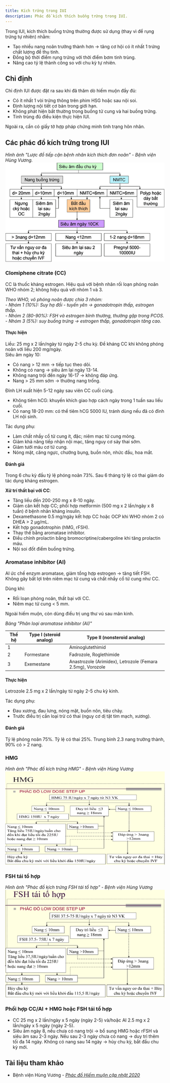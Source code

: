```yaml
---
title: Kích trứng trong IUI
description: Phác đồ kích thích buồng trứng trong IUI.
---
```


Trong IUI, kích thích buồng trứng thường được sử dụng (thay vì để rụng trứng tự nhiên) nhằm:

- Tạo nhiều nang noãn trưởng thành hơn → tăng cơ hội có ít nhất 1 trứng chất lượng để thụ tinh.
- Đồng bộ thời điểm rụng trứng với thời điểm bơm tinh trùng.
- Nâng cao tỷ lệ thành công so với chu kỳ tự nhiên.

## Chỉ định

Chỉ định IUI được đặt ra sau khi đã thăm dò hiếm muộn đầy đủ:

- Có ít nhất 1 vòi trứng thông trên phim HSG hoặc sau nội soi.
- Định lượng nội tiết cơ bản trong giới hạn.
- Không phát hiện bất thường trong buồng tử cung và hai buồng trứng.
- Tinh trùng đủ điều kiện thực hiện IUI.

Ngoài ra, cần có giấy tờ hợp pháp chứng minh tình trạng hôn nhân.

## Các phác đồ kích trứng trong IUI

_Hình ảnh "Lược đồ tiếp cận bệnh nhân kích thích đơn noãn" - Bệnh viện Hùng Vương._  
![Lược đồ tiếp cận bệnh nhân kích thích đơn noãn](./_images/kich-trung/horem-luoc-do-tiep-can-kich-trung-don-noan.png)

### Clomiphene citrate (CC)

CC là thuốc kháng estrogen. Hiệu quả với bệnh nhân rối loạn phóng noãn WHO nhóm 2; không hiệu quả với nhóm 1 và 3.

_Theo WHO, vô phóng noãn được chia 3 nhóm:<br>- Nhóm 1 (10%): Suy hạ đồi - tuyến yên → gonadotropin thấp, estrogen thấp.<br>- Nhóm 2 (80-90%): FSH và estrogen bình thường, thường gặp trong PCOS.<br>- Nhóm 3 (5%): suy buồng trứng → estrogen thấp, gonadotropin tăng cao._

#### Thực hiện

Liều: 25 mg x 2 lần/ngày từ ngày 2-5 chu kỳ. Đề kháng CC khi không phóng noãn với liều 200 mg/ngày.  
Siêu âm ngày 10:

- Có nang > 12 mm → tiếp tục theo dõi.
- Không có nang → siêu âm lại ngày 13-14.
- Không nang trội đến ngày 16-17 → không đáp ứng.
- Nang > 25 mm sớm → thường nang trống.

Đỉnh LH xuất hiện 5-12 ngày sau viên CC cuối cùng.

- Không tiêm hCG: khuyến khích giao hợp cách ngày trong 1 tuần sau liều cuối.
- Có nang 18-20 mm: có thể tiêm hCG 5000 IU, tránh dùng nếu đã có đỉnh LH nội sinh.

Tác dụng phụ:

- Làm chất nhầy cổ tử cung ít, đặc; niêm mạc tử cung mỏng.
- Giảm khả năng tiếp nhận nội mạc, tăng nguy cơ sảy thai sớm.
- Giảm tưới máu cơ tử cung.
- Nóng mặt, căng ngực, chướng bụng, buồn nôn, nhức đầu, hoa mắt.

#### Đánh giá

Trong 6 chu kỳ đầu tỷ lệ phóng noãn 73%. Sau 6 tháng tỷ lệ có thai giảm do tác dụng kháng estrogen.

**Xử trí thất bại với CC**:

- Tăng liều đến 200-250 mg x 8-10 ngày.
- Giảm cân kết hợp CC; phối hợp metformin (500 mg x 2 lần/ngày x 8 tuần) ở bệnh nhân kháng insulin.
- Dexamethasone 0.5 mg/ngày kết hợp CC hoặc OCP khi WHO nhóm 2 có DHEA > 2 µg/mL.
- Kết hợp gonadotrophin (hMG, rFSH).
- Thay thế bằng aromatase inhibitor.
- Điều chỉnh prolactin bằng bromocriptine/cabergoline khi tăng prolactin máu.
- Nội soi đốt điểm buồng trứng.

### Aromatase inhibitor (AI)

AI ức chế enzym aromatase, giảm tổng hợp estrogen → tăng tiết FSH. Không gây bất lợi trên niêm mạc tử cung và chất nhầy cổ tử cung như CC.

Dùng khi:

- Rối loạn phóng noãn, thất bại với CC.
- Niêm mạc tử cung < 5 mm.

Ngoài hiếm muộn, còn dùng điều trị ung thư vú sau mãn kinh.

_Bảng "Phân loại aromatase inhibitor (AI)"_

| Thế hệ | Type I (steroid analog) | Type II (nonsteroid analog)                                |
| ------ | ----------------------- | ---------------------------------------------------------- |
| 1      |                         | Aminoglutethimid                                           |
| 2      | Formestane              | Fadrozole, Roglethimide                                    |
| 3      | Exemestane              | Anastrozole (Arimidex), Letrozole (Femara 2.5mg), Vorozole |

#### Thực hiện

Letrozole 2.5 mg x 2 lần/ngày từ ngày 2-5 chu kỳ kinh.

Tác dụng phụ:

- Đau xương, đau lưng, nóng mặt, buồn nôn, tiêu chảy.
- Trước điều trị cần loại trừ có thai (nguy cơ dị tật tim mạch, xương).

#### Đánh giá

Tỷ lệ phóng noãn 75%. Tỷ lệ có thai 25%. Trung bình 2.3 nang trưởng thành, 90% có > 2 nang.

### HMG

_Hình ảnh "Phác đồ kích trứng HMG" - Bệnh viện Hùng Vương_  
![Phác đồ kích trứng HMG](./_images/kich-trung/horem-kich-trung-hmg.png)

### FSH tái tổ hợp

_Hình ảnh "Phác đồ kích trứng FSH tái tổ hợp" - Bệnh viện Hùng Vương_  
![Phác đồ kích trứng FSH tái tổ hợp](./_images/kich-trung/horem-kich-trung-FSH-tai-to-hop.png)

### Phối hợp CC/AI + HMG hoặc FSH tái tổ hợp

- CC 25 mg x 2 lần/ngày x 5 ngày (ngày 2-5) và/hoặc AI 2.5 mg x 2 lần/ngày x 5 ngày (ngày 2-5).
- Siêu âm ngày 8, nếu chưa có nang trội → bổ sung HMG hoặc rFSH và siêu âm sau 2-3 ngày. Nếu sau 2-3 ngày chưa có nang → duy trì thêm tối đa 14 ngày. Không có nang sau 14 ngày → hủy chu kỳ, bắt đầu chu kỳ mới.

## Tài liệu tham khảo

- Bệnh viện Hùng Vương - [_Phác đồ Hiếm muộn cập nhật 2020_](https://bvhungvuong.vn/danh-cho-nhan-vien/phac-do-hiem-muon-cap-nhat-2020)
